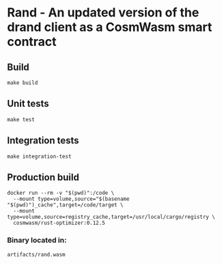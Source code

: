 # Rand - An updated version of the drand client as a CosmWasm smart contract  

## Build
```
make build
```

## Unit tests
```
make test
```

## Integration tests
```
make integration-test
```

## Production build
```
docker run --rm -v "$(pwd)":/code \
  --mount type=volume,source="$(basename "$(pwd)")_cache",target=/code/target \
  --mount type=volume,source=registry_cache,target=/usr/local/cargo/registry \
  cosmwasm/rust-optimizer:0.12.5
```
### Binary located in:
```
artifacts/rand.wasm
```